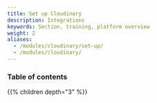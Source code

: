```yaml
---
title: Set up Cloudinary
description: Integrations
keywords: Section, training, platform overview
weight: 2
aliases:
  - /modules/cloudinary/set-up/
  - /modules/cloudinary/
---
```


### Table of contents

{{% children depth="3" %}}